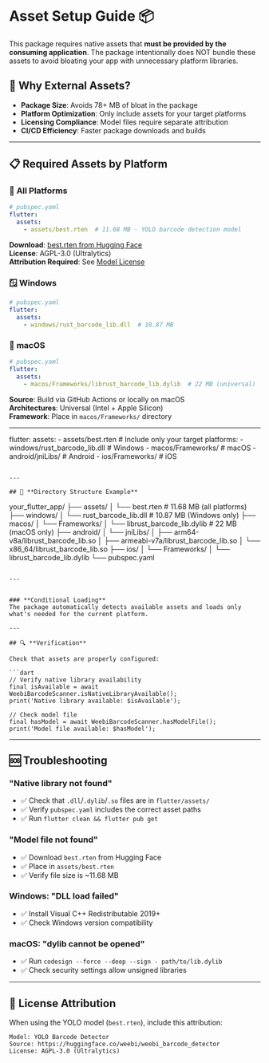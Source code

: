 # Asset Setup Guide 📦

This package requires native assets that **must be provided by the consuming application**. The package intentionally does NOT bundle these assets to avoid bloating your app with unnecessary platform libraries.

## 🎯 **Why External Assets?**

- **Package Size**: Avoids 78+ MB of bloat in the package
- **Platform Optimization**: Only include assets for your target platforms  
- **Licensing Compliance**: Model files require separate attribution
- **CI/CD Efficiency**: Faster package downloads and builds

---

## 📋 **Required Assets by Platform**

### 🔧 **All Platforms**
```yaml
# pubspec.yaml
flutter:
  assets:
    - assets/best.rten  # 11.68 MB - YOLO barcode detection model
```

**Download**: [best.rten from Hugging Face](https://huggingface.co/weebi/weebi_barcode_detector/blob/main/best.rten)  
**License**: AGPL-3.0 (Ultralytics)  
**Attribution Required**: See [Model License](MODEL_LICENSE.md)

### 🪟 **Windows** 
```yaml
# pubspec.yaml
flutter:
  assets:
    - windows/rust_barcode_lib.dll  # 10.87 MB
```


### 🍎 **macOS**
```yaml
# pubspec.yaml  
flutter:
  assets:
    - macos/Frameworks/librust_barcode_lib.dylib  # 22 MB (universal)
```

**Source**: Build via GitHub Actions or locally on macOS  
**Architectures**: Universal (Intel + Apple Silicon)  
**Framework**: Place in `macos/Frameworks/` directory
***

flutter:
  assets:
    - assets/best.rten
    # Include only your target platforms:
    - windows/rust_barcode_lib.dll        # Windows
    - macos/Frameworks/                    # macOS
    - android/jniLibs/                     # Android
    - ios/Frameworks/                      # iOS
```

---

## 📁 **Directory Structure Example**

```
your_flutter_app/
├── assets/
│   └── best.rten                           # 11.68 MB (all platforms)
├── windows/
│   └── rust_barcode_lib.dll               # 10.87 MB (Windows only)
├── macos/
│   └── Frameworks/
│       └── librust_barcode_lib.dylib      # 22 MB (macOS only)
├── android/
│   └── jniLibs/
│       ├── arm64-v8a/librust_barcode_lib.so
│       ├── armeabi-v7a/librust_barcode_lib.so
│       └── x86_64/librust_barcode_lib.so
├── ios/
│   └── Frameworks/
│       └── librust_barcode_lib.dylib
└── pubspec.yaml
```

---


### **Conditional Loading**
The package automatically detects available assets and loads only what's needed for the current platform.

---

## 🔍 **Verification**

Check that assets are properly configured:

```dart
// Verify native library availability
final isAvailable = await WeebiBarcodeScanner.isNativeLibraryAvailable();
print('Native library available: $isAvailable');

// Check model file
final hasModel = await WeebiBarcodeScanner.hasModelFile();
print('Model file available: $hasModel');
```

---

## 🆘 **Troubleshooting**

### **"Native library not found"**
- ✅ Check that `.dll`/`.dylib`/`.so` files are in `flutter/assets/` 
- ✅ Verify `pubspec.yaml` includes the correct asset paths
- ✅ Run `flutter clean && flutter pub get`

### **"Model file not found"**  
- ✅ Download `best.rten` from Hugging Face
- ✅ Place in `assets/best.rten`
- ✅ Verify file size is ~11.68 MB

### **Windows: "DLL load failed"**
- ✅ Install Visual C++ Redistributable 2019+
- ✅ Check Windows version compatibility

### **macOS: "dylib cannot be opened"**
- ✅ Run `codesign --force --deep --sign - path/to/lib.dylib`
- ✅ Check security settings allow unsigned libraries

---

## 📄 **License Attribution**

When using the YOLO model (`best.rten`), include this attribution:

```
Model: YOLO Barcode Detector
Source: https://huggingface.co/weebi/weebi_barcode_detector  
License: AGPL-3.0 (Ultralytics)
```